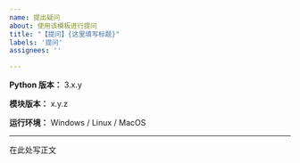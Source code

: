 ```yaml
---
name: 提出疑问
about: 使用该模板进行提问
title: "【提问】{这里填写标题}"
labels: '提问'
assignees: ''

---
```


**Python 版本：** 3.x.y

**模块版本：** x.y.z

**运行环境：** Windows / Linux / MacOS

---

在此处写正文
